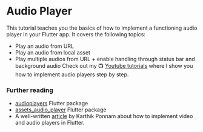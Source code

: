 # Audio Player

This tutorial teaches you the basics of how to implement a functioning audio player in your Flutter app. It covers the following topics:  
 - Play an audio from URL 
 - Play an audio from local asset
 - Play multiple audios from URL + enable handling through status bar and background audio
Check out my :tv: [Youtube tutorials](https://www.youtube.com/playlist?list=PL0kMjh_O0eNdleGLZtd9lIXMioypkqCiJ) where I show you how to implement audio players step by step.

### Further reading
- [audioplayers](https://pub.dev/packages/audioplayers) Flutter package
- [assets_audio_player](https://pub.dev/packages/assets_audio_player) Flutter package
- A well-written [article](https://karthikponnam.medium.com/flutter-media-playback-audio-video-43d3ba955bb7) by Karthik Ponnam about how to implement video and audio players in Flutter.
